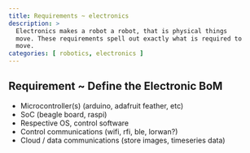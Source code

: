 ```yaml
---
title: Requirements ~ electronics
description: >
  Electronics makes a robot a robot, that is physical things
  move. These requirements spell out exactly what is required to
  move. 
categories: [ robotics, electronics ]
---
```


## Requirement ~ Define the Electronic BoM

- Microcontroller(s) (arduino, adafruit feather, etc)
- SoC (beagle board, raspi)
- Respective OS, control software
- Control communications (wifi, rfi, ble, lorwan?)
- Cloud / data communications (store images, timeseries data)

